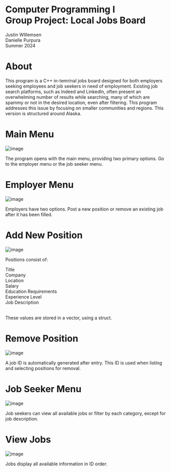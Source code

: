 # Computer Programming I <br> Group Project: Local Jobs Board
Justin WIllemsen<br>
Danielle Purpura<br>
Summer 2024


# About
This program is a C++ in-temrinal jobs board designed for both employers seeking employees and job seekers in need of employment. Existing job search platforms, such as Indeed and LinkedIn, often present an overwhelming number of results while searching, many of which are spammy or not in the desired location, even after filtering. This program addresses this issue by focusing on smaller communities and regions. This version is structured around Alaska. 


# Main Menu
![image](https://github.com/user-attachments/assets/14289d7e-6101-4503-9b74-f29adae0afd5)

The program opens with the main menu, providing two primary options. Go to the employer menu or the job seeker menu.


# Employer Menu
![image](https://github.com/user-attachments/assets/135535c2-0b08-4f32-aec4-cc80002c9988)

Employers have two options. Post a new position or remove an existing job after it has been filled. 


# Add New Position
![image](https://github.com/user-attachments/assets/95ed808e-1a64-444e-994c-13faa98d0c0f)

Positions consist of:<br>

Title<br>
Company<br>
Location<br>
Salary<br>
Education Requirements<br>
Experience Level<br>
Job Description<br><br>

These values are stored in a vector, using a struct.


# Remove Position
![image](https://github.com/user-attachments/assets/af5c750c-4080-409a-8ef3-3959e48e3504)

A job ID is automatically generated after entry. This ID is used when listing and selecting positions for removal. 


# Job Seeker Menu
![image](https://github.com/user-attachments/assets/9e951ed7-5e69-4964-9aa9-ecdec50e4599)

Job seekers can view all available jobs or filter by each category, except for job description.


# View Jobs
![image](https://github.com/user-attachments/assets/b5a2460d-5f65-4849-a7ce-7fbe9d5ef785)

Jobs display all available information in ID order.
